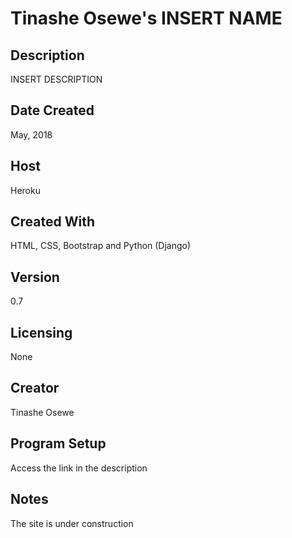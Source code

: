 # Tinashe Osewe's INSERT NAME

## Description
INSERT DESCRIPTION

## Date Created
May, 2018

## Host
Heroku

## Created With
HTML, CSS, Bootstrap and Python (Django)

## Version
0.7

## Licensing
None

## Creator
Tinashe Osewe

## Program Setup
Access the link in the description

## Notes
The site is under construction